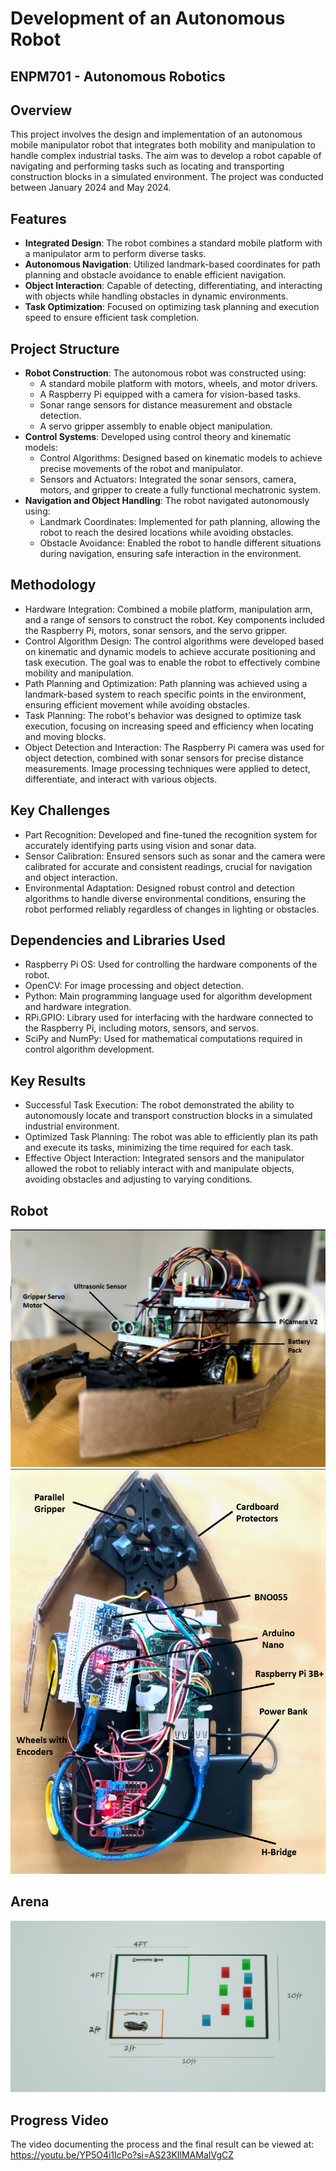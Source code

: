 # Development of an Autonomous Robot
## ENPM701 - Autonomous Robotics

## Overview
This project involves the design and implementation of an autonomous mobile manipulator robot that integrates both mobility and manipulation to handle complex industrial tasks. The aim was to develop a robot capable of navigating and performing tasks such as locating and transporting construction blocks in a simulated environment. The project was conducted between January 2024 and May 2024.

## Features
- **Integrated Design**: The robot combines a standard mobile platform with a manipulator arm to perform diverse tasks.
- **Autonomous Navigation**: Utilized landmark-based coordinates for path planning and obstacle avoidance to enable efficient navigation.
- **Object Interaction**: Capable of detecting, differentiating, and interacting with objects while handling obstacles in dynamic environments.
- **Task Optimization**: Focused on optimizing task planning and execution speed to ensure efficient task completion.

## Project Structure
- **Robot Construction**: The autonomous robot was constructed using:
  - A standard mobile platform with motors, wheels, and motor drivers.
  - A Raspberry Pi equipped with a camera for vision-based tasks.
  - Sonar range sensors for distance measurement and obstacle detection.
  - A servo gripper assembly to enable object manipulation.
- **Control Systems**: Developed using control theory and kinematic models:
  - Control Algorithms: Designed based on kinematic models to achieve precise movements of the robot and manipulator.
  - Sensors and Actuators: Integrated the sonar sensors, camera, motors, and gripper to create a fully functional mechatronic system.
- **Navigation and Object Handling**: The robot navigated autonomously using:
  - Landmark Coordinates: Implemented for path planning, allowing the robot to reach the desired locations while avoiding obstacles.
  - Obstacle Avoidance: Enabled the robot to handle different situations during navigation, ensuring safe interaction in the environment.

## Methodology
- Hardware Integration: Combined a mobile platform, manipulation arm, and a range of sensors to construct the robot. Key components included the Raspberry Pi, motors, sonar sensors, and the servo gripper.
- Control Algorithm Design: The control algorithms were developed based on kinematic and dynamic models to achieve accurate positioning and task execution. The goal was to enable the robot to effectively combine mobility and manipulation.
- Path Planning and Optimization: Path planning was achieved using a landmark-based system to reach specific points in the environment, ensuring efficient movement while avoiding obstacles.
- Task Planning: The robot's behavior was designed to optimize task execution, focusing on increasing speed and efficiency when locating and moving blocks.
- Object Detection and Interaction: The Raspberry Pi camera was used for object detection, combined with sonar sensors for precise distance measurements. Image processing techniques were applied to detect, differentiate, and interact with various objects.

## Key Challenges
- Part Recognition: Developed and fine-tuned the recognition system for accurately identifying parts using vision and sonar data.
- Sensor Calibration: Ensured sensors such as sonar and the camera were calibrated for accurate and consistent readings, crucial for navigation and object interaction.
- Environmental Adaptation: Designed robust control and detection algorithms to handle diverse environmental conditions, ensuring the robot performed reliably regardless of changes in lighting or obstacles.

## Dependencies and Libraries Used
- Raspberry Pi OS: Used for controlling the hardware components of the robot.
- OpenCV: For image processing and object detection.
- Python: Main programming language used for algorithm development and hardware integration.
- RPi.GPIO: Library used for interfacing with the hardware connected to the Raspberry Pi, including motors, sensors, and servos.
- SciPy and NumPy: Used for mathematical computations required in control algorithm development.

## Key Results
- Successful Task Execution: The robot demonstrated the ability to autonomously locate and transport construction blocks in a simulated industrial environment.
- Optimized Task Planning: The robot was able to efficiently plan its path and execute its tasks, minimizing the time required for each task.
- Effective Object Interaction: Integrated sensors and the manipulator allowed the robot to reliably interact with and manipulate objects, avoiding obstacles and adjusting to varying conditions.

## Robot
![](https://github.com/vishnumandala/Development-of-an-Autonomous-Robot/blob/main/1.png)  
![](https://github.com/vishnumandala/Development-of-an-Autonomous-Robot/blob/main/2.png)

## Arena
![](https://github.com/vishnumandala/Development-of-an-Autonomous-Robot/blob/main/Arena%203D.png)

## Progress Video
The video documenting the process and the final result can be viewed at: https://youtu.be/YP5O4i1IcPo?si=AS23KIlMAMaIVgCZ
